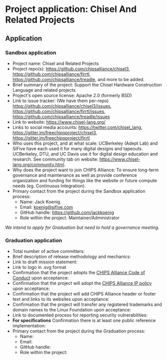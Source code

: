 # Project application: Chisel And Related Projects

## Application

### Sandbox application

* Project name: Chisel and Related Projects
* Project repo(s): https://github.com/chipsalliance/chisel3, https://github.com/chipsalliance/firrtl, https://github.com/chipsalliance/treadle, and more to be added.
* Brief summary of the project: Support the Chisel Hardware Construction Language and related projects
* Project's open source license: Apache 2.0 (formerly BSD)
* Link to issue tracker: (We have them per-repo) https://github.com/chipsalliance/chisel3/issues, https://github.com/chipsalliance/firrtl/issues, https://github.com/chipsalliance/treadle/issues
* Link to website: https://www.chisel-lang.org/
* Links to social media accounts: https://twitter.com/chisel_lang, https://gitter.im/freechipsproject/chisel3, https://gitter.im/freechipsproject/firrtl
* Who uses this project, and at what scale: UCBerkeley (Adept Lab) and SiFive have each used it for many digital designs and tapeouts. UCBerkeley, DTU, and UC Davis use it for digital design education and research. See community tab on website: https://www.chisel-lang.org/community.html.
* Why does the project want to join CHIPS Alliance: To ensure long-term governance and maintenance as well as provide conference organization and funding for things like the website or future compute needs (eg. Continuous Integration).
* Primary contact from the project during the Sandbox application process:
  * Name: Jack Koenig
  * Email: koenig@sifive.com
  * GitHub handle: https://github.com/jackkoenig
  * Role within the project: Maintainer/Administrator

_We intend to apply for Graduation but need to hold a governance meeting._

### Graduation application

* Total number of active committers:
* Brief description of release methodology and mechanics:
* Link to draft mission statement:
* Link to logo in .svg format
* Confirmation that the project adopts the [CHIPS Alliance Code of Conduct](https://lfprojects.org/policies/code-of-conduct/) upon acceptance:
* Confirmation that the project will adopt the [CHIPS Alliance IP policy](https://technical-charter.chipsalliance.org) upon acceptance:
* Confirmation that the project will add CHIPS Alliance header or footer text and links to its websites upon acceptance:
* Confirmation that the project will transfer any registered trademarks and domain names to the Linux Foundation upon acceptance:
* Link to documented process for reporting security vulnerabilities:
* **For specifications** Confirmation there is at least one public reference implementation:
* Primary contact from the project during the Graduation process:
  * Name:
  * Email:
  * GitHub handle:
  * Role within the project:
